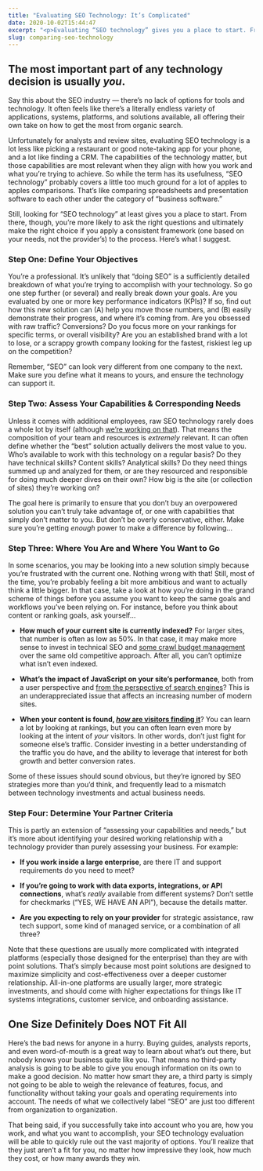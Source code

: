 ```yaml
---
title: "Evaluating SEO Technology: It’s Complicated"
date: 2020-10-02T15:44:47
excerpt: "<p>Evaluating “SEO technology” gives you a place to start. From there, though, you’re more likely to ask the right questions and ultimately make the right choice if you apply a consistent framework (one based on your needs, not the provider’s) to the process.</p>"
slug: comparing-seo-technology
---
```



<h2 class="wp-block-heading" id="h-the-most-important-part-of-any-technology-decision-is-usually-you">The most important part of any technology decision is usually <em>you</em>. </h2>



<p>Say this about the SEO industry — there&#8217;s no lack of options for tools and technology. It often feels like there’s a literally endless variety of applications, systems, platforms, and solutions available, all offering their own take on how to get the most from organic search.</p>



<p>Unfortunately for analysts and review sites, evaluating SEO technology is a lot less like picking a restaurant or good note-taking app for your phone, and a lot like finding a CRM. The capabilities of the technology matter, but those capabilities are most relevant when they align with how you work and what you’re trying to achieve. So while the term has its usefulness, “SEO technology” probably covers a little too much ground for a lot of apples to apples comparisons. That&#8217;s like comparing spreadsheets and presentation software to each other under the category of “business software.”</p>



<p>Still, looking for “SEO technology” at least gives you a place to start. From there, though, you’re more likely to ask the right questions and ultimately make the right choice if you apply a consistent framework (one based on your needs, not the provider’s) to the process. Here’s what I suggest.</p>



<h3 class="wp-block-heading" id="h-step-one-define-your-objectives">Step One: Define Your Objectives</h3>



<p>You’re a professional. It’s unlikely that “doing SEO” is a sufficiently detailed breakdown of what you’re trying to accomplish with your technology. So go one step further (or several) and really break down your goals. Are you evaluated by one or more key performance indicators (KPIs)? If so, find out how this new solution can (A) help you move those numbers, and (B) easily demonstrate their progress, and where it’s coming from. Are you obsessed with raw traffic? Conversions? Do you focus more on your rankings for specific terms, or overall visibility? Are you an established brand with a lot to lose, or a scrappy growth company looking for the fastest, riskiest leg up on the competition?</p>



<p>Remember, “SEO” can look very different from one company to the next. Make sure you define what it means to yours, and ensure the technology can support it.</p>



<h3 class="wp-block-heading" id="h-step-two-assess-your-capabilities-corresponding-needs">Step Two: Assess Your Capabilities &amp; Corresponding Needs</h3>



<p>Unless it comes with additional employees, raw SEO technology rarely does a whole lot by itself (although <a href="https://www.botify.com/platform/botify-activation">we’re working on that</a>). That means the composition of your team and resources is <em>extremely</em> relevant. It can often define whether the “best” solution actually delivers the most value to you. Who’s available to work with this technology on a regular basis? Do they have technical skills? Content skills? Analytical skills? Do they need things summed up and analyzed for them, or are they resourced and responsible for doing much deeper dives on their own? How big is the site (or collection of sites) they’re working on?</p>



<p>The goal here is primarily to ensure that you don’t buy an overpowered solution you can’t truly take advantage of, or one with capabilities that simply don’t matter to you. But don’t be overly conservative, either. Make sure you’re getting <em>enough</em> power to make a difference by following…</p>



<h3 class="wp-block-heading" id="h-step-three-where-you-are-and-where-you-want-to-go">Step Three: Where You Are and Where You Want to Go</h3>



<p>In some scenarios, you may be looking into a new solution simply because you’re frustrated with the current one. Nothing wrong with that! Still, most of the time, you’re probably feeling a bit more ambitious and want to actually think a little bigger. In that case, take a look at how you’re doing in the grand scheme of things before you assume you want to keep the same goals and workflows you’ve been relying on. For instance, before you think about content or ranking goals, ask yourself&#8230;</p>



<ul><li><strong>How much of your current site is currently indexed?</strong> For larger sites, that number is often as low as 50%. In that case, it may make more sense to invest in technical SEO and <a href="https://www.botify.com/blog/crawl-budget-optimization">some crawl budget management</a> over the same old competitive approach. After all, you can&#8217;t optimize what isn&#8217;t even indexed.  </li></ul>



<ul><li><strong>What’s the impact of JavaScript on your site’s performance</strong>, both from a user perspective and <a href="https://www.botify.com/blog/martin-splitt-javascript-rendering">from the perspective of search engines</a>? This is an underappreciated issue that affects an increasing number of modern sites.</li></ul>



<ul><li><strong>When your content is found, <a href="https://www.botify.com/blog/searcher-intent-content-seo"><em>how</em> are visitors finding it</a></strong>? You can learn a lot by looking at rankings, but you can often learn even more by looking at the intent of <em>your</em> visitors. In other words, don&#8217;t just fight for someone else&#8217;s traffic. Consider investing in a better understanding of the traffic you do have, and the ability to leverage that interest for both growth and better conversion rates.   </li></ul>



<p>Some of these issues should sound obvious, but they’re ignored by SEO strategies more than you’d think, and frequently lead to a mismatch between technology investments and actual business needs.</p>



<h3 class="wp-block-heading" id="h-step-four-determine-your-partner-criteria">Step Four: Determine Your Partner Criteria</h3>



<p>This is partly an extension of “assessing your capabilities and needs,” but it’s more about identifying your desired working relationship with a technology provider than purely assessing your business. For example:</p>



<ul><li><strong>If you work inside a large enterprise</strong>, are there IT and support requirements do you need to meet?</li></ul>



<ul><li><strong>If you’re going to work with data exports, integrations, or API connections</strong>, what’s <em>really</em> available from different systems? Don’t settle for checkmarks (“YES, WE HAVE AN API”), because the details matter.</li></ul>



<ul><li><strong>Are you expecting to rely on your provider</strong> for strategic assistance, raw tech support, some kind of managed service, or a combination of all three? </li></ul>



<p>Note that these questions are usually more complicated with integrated platforms (especially those designed for the enterprise) than they are with point solutions. That&#8217;s simply because most point solutions are designed to maximize simplicity and cost-effectiveness over a deeper customer relationship. All-in-one platforms are usually larger, more strategic investments, and should come with higher expectations for things like IT systems integrations, customer service, and onboarding assistance.</p>



<h2 class="wp-block-heading" id="h-one-size-definitely-does-not-fit-all">One Size Definitely Does NOT Fit All</h2>



<p>Here’s the bad news for anyone in a hurry. Buying guides, analysts reports, and even word-of-mouth is a great way to learn about what’s out there, but nobody knows your business quite like you. That means no third-party analysis is going to be able to give you enough information on its own to make a good decision. No matter how smart they are, a third party is  simply not going to be able to weigh the relevance of features, focus, and functionality without taking your goals and operating requirements into account. The needs of what we collectively label “SEO” are just too different from organization to organization.</p>



<p>That being said, if you successfully take into account who you are, how you work, and what you want to accomplish, your SEO technology evaluation will be able to quickly rule out the vast majority of options. You&#8217;ll realize that they just aren&#8217;t a fit for you, no matter how impressive they look, how much they cost, or how many awards they win.</p>
